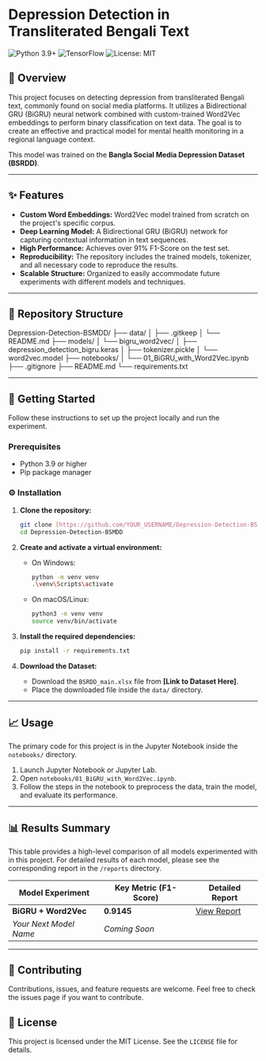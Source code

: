 # Depression Detection in Transliterated Bengali Text

![Python 3.9+](https://img.shields.io/badge/Python-3.9+-blue.svg)
![TensorFlow](https://img.shields.io/badge/TensorFlow-2.x-orange.svg)
![License: MIT](https://img.shields.io/badge/License-MIT-yellow.svg)

## 📖 Overview

This project focuses on detecting depression from transliterated Bengali text, commonly found on social media platforms. It utilizes a Bidirectional GRU (BiGRU) neural network combined with custom-trained Word2Vec embeddings to perform binary classification on text data. The goal is to create an effective and practical model for mental health monitoring in a regional language context.

This model was trained on the **Bangla Social Media Depression Dataset (BSRDD)**.

---

## ✨ Features

* **Custom Word Embeddings:** Word2Vec model trained from scratch on the project's specific corpus.
* **Deep Learning Model:** A Bidirectional GRU (BiGRU) network for capturing contextual information in text sequences.
* **High Performance:** Achieves over 91% F1-Score on the test set.
* **Reproducibility:** The repository includes the trained models, tokenizer, and all necessary code to reproduce the results.
* **Scalable Structure:** Organized to easily accommodate future experiments with different models and techniques.

---

## 📂 Repository Structure

Depression-Detection-BSMDD/
├── data/
│   ├── .gitkeep
│   └── README.md
├── models/
│   └── bigru_word2vec/
│       ├── depression_detection_bigru.keras
│       ├── tokenizer.pickle
│       └── word2vec.model
├── notebooks/
│   └── 01_BiGRU_with_Word2Vec.ipynb
├── .gitignore
├── README.md
└── requirements.txt


---

## 🚀 Getting Started

Follow these instructions to set up the project locally and run the experiment.

### Prerequisites

* Python 3.9 or higher
* Pip package manager

### ⚙️ Installation

1.  **Clone the repository:**
    ```bash
    git clone [https://github.com/YOUR_USERNAME/Depression-Detection-BSMDD.git](https://github.com/YOUR_USERNAME/Depression-Detection-BSMDD.git)
    cd Depression-Detection-BSMDD
    ```

2.  **Create and activate a virtual environment:**
    * On Windows:
        ```bash
        python -m venv venv
        .\venv\Scripts\activate
        ```
    * On macOS/Linux:
        ```bash
        python3 -m venv venv
        source venv/bin/activate
        ```

3.  **Install the required dependencies:**
    ```bash
    pip install -r requirements.txt
    ```

4.  **Download the Dataset:**
    * Download the `BSRDD_main.xlsx` file from **[Link to Dataset Here]**.
    * Place the downloaded file inside the `data/` directory.

---

## 📈 Usage

The primary code for this project is in the Jupyter Notebook inside the `notebooks/` directory.

1.  Launch Jupyter Notebook or Jupyter Lab.
2.  Open `notebooks/01_BiGRU_with_Word2Vec.ipynb`.
3.  Follow the steps in the notebook to preprocess the data, train the model, and evaluate its performance.

---

## 📊 Results Summary

This table provides a high-level comparison of all models experimented with in this project. For detailed results of each model, please see the corresponding report in the `/reports` directory.

| Model Experiment      | Key Metric (F1-Score) | Detailed Report                                      |
|-----------------------|-----------------------|------------------------------------------------------|
| **BiGRU + Word2Vec** | **0.9145** | [View Report](./reports/bigru_word2vec_report.md)    |
| *Your Next Model Name*| *Coming Soon* |                                                      |




---

## 🤝 Contributing

Contributions, issues, and feature requests are welcome. Feel free to check the issues page if you want to contribute.

## 📄 License

This project is licensed under the MIT License. See the `LICENSE` file for details.
